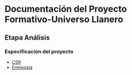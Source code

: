 # Documentación del Proyecto Formativo-Universo Llanero

## Etapa Análisis

### Especificación del proyecto

- [CSR](Especificación.md)
- [Entrevista](PreguntasEntrevista.md)
